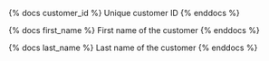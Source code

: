 {% docs customer_id %}
Unique customer ID
{% enddocs %}

{% docs first_name %}
First name of the customer
{% enddocs %}

{% docs last_name %}
Last name of the customer
{% enddocs %}